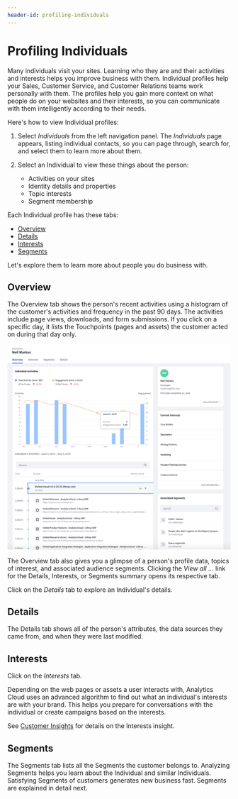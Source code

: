 ```yaml
---
header-id: profiling-individuals
---
```


# Profiling Individuals

Many individuals visit your sites. Learning who they are and their activities
and interests helps you improve business with them. Individual profiles help
your Sales, Customer Service, and Customer Relations teams work personally with
them. The profiles help you gain more context on what people do on your websites
and their interests, so you can communicate with them intelligently according to
their needs. 

Here's how to view Individual profiles:

1. Select *Individuals* from the left navigation panel. The *Individuals* page
   appears, listing individual contacts, so you can page through, search for,
   and select them to learn more about them. 

2. Select an Individual to view these things about the person:

    - Activities on your sites
    - Identity details and properties
    - Topic interests
    - Segment membership

Each Individual profile has these tabs:

- [Overview](#overview)
- [Details](#details)
- [Interests](#interests)
- [Segments](#segments)

Let's explore them to learn more about people you do business with. 

## Overview

The Overview tab shows the person's recent activities using a histogram of the
customer's activities and frequency in the past 90 days. The activities include
page views, downloads, and form submissions. If you click on a specific day, it
lists the Touchpoints (pages and assets) the customer acted on during that day
only.

![Figure 1: An Individual's Overview tab is a great place to learn how a person is interacting with your business.](../../images/individual-overview.png)

The Overview tab also gives you a glimpse of a person's profile data, topics of
interest, and associated audience segments. Clicking the *View all ...* link
for the Details, Interests, or Segments summary opens its respective tab. 

Click on the *Details* tab to explore an Individual's details. 

## Details

The Details tab shows all of the person's attributes, the data sources they came
from, and when they were last modified. 

## Interests

Click on the *Interests* tab. 

Depending on the web pages or assets a user interacts with, Analytics Cloud uses
an advanced algorithm to find out what an individual's interests are with your
brand. This helps you prepare for conversations with the individual or create
campaigns based on the interests. 

See
[Customer Insights](https://github.com/liferay/liferay-docs/blob/7.1.x/discover/analytics-cloud/articles/03-understanding-people/04-customer-insights.markdown)
for details on the Interests insight.

## Segments

The Segments tab lists all the Segments the customer belongs to. Analyzing
Segments helps you learn about the Individual and similar Individuals.
Satisfying Segments of customers generates new business fast. Segments are
explained in detail next. 
